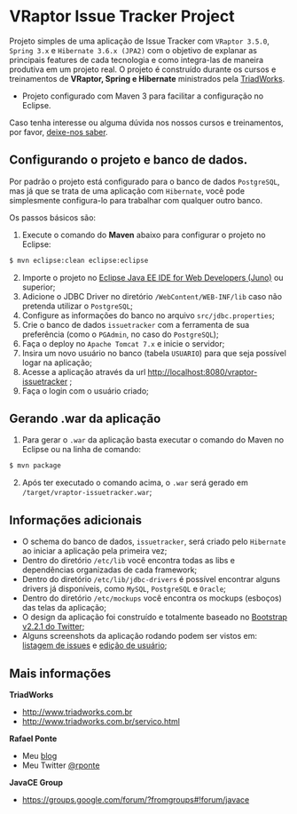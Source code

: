 VRaptor Issue Tracker Project
=============================

Projeto simples de uma aplicação de Issue Tracker com `VRaptor 3.5.0`, `Spring 3.x` e `Hibernate 3.6.x (JPA2)` com o objetivo de explanar as principais features de cada tecnologia e como integra-las de maneira produtiva em um projeto real. O projeto é construído durante os cursos e treinamentos de **VRaptor, Spring e Hibernate** ministrados pela [TriadWorks](http://www.triadworks.com.br).

* Projeto configurado com Maven 3 para facilitar a configuração no Eclipse.

Caso tenha interesse ou alguma dúvida nos nossos cursos e treinamentos, por favor, [deixe-nos saber](http://www.triadworks.com.br/contatos.html).

Configurando o projeto e banco de dados.
----------------------------------------

Por padrão o projeto está configurado para o banco de dados `PostgreSQL`, mas já que se trata de uma aplicação com `Hibernate`, você pode simplesmente configura-lo para trabalhar com qualquer outro banco.

Os passos básicos são:

1. Execute o comando do **Maven** abaixo para configurar o projeto no Eclipse:
```BASH
$ mvn eclipse:clean eclipse:eclipse
```

2. Importe o projeto no [Eclipse Java EE IDE for Web Developers (Juno)](http://www.eclipse.org/downloads/) ou superior; 
3. Adicione o JDBC Driver no diretório `/WebContent/WEB-INF/lib` caso não pretenda utilizar o `PostgreSQL`;
4. Configure as informações do banco no arquivo `src/jdbc.properties`;
5. Crie o banco de dados `issuetracker` com a ferramenta de sua preferência (como o `PGAdmin`, no caso do `PostgreSQL`);
6. Faça o deploy no `Apache Tomcat 7.x` e inicie o servidor;
7. Insira um novo usuário no banco (tabela `USUARIO`) para que seja possível logar na aplicação;
8. Acesse a aplicação através da url [http://localhost:8080/vraptor-issuetracker](http://localhost:8080/vraptor-issuetracker) ;
9. Faça o login com o usuário criado;

Gerando .war da aplicação
------------------------
1. Para gerar o `.war` da aplicação basta executar o comando do Maven no Eclipse ou na linha de comando:
```BASH
$ mvn package
```

2. Após ter executado o comando acima, o `.war` será gerado em `/target/vraptor-issuetracker.war`;

Informações adicionais
------------------------

* O schema do banco de dados, `issuetracker`, será criado pelo `Hibernate` ao iniciar a aplicação pela primeira vez;
* Dentro do diretório `/etc/lib` você encontra todas as libs e dependências organizadas de cada framework;
* Dentro do diretório `/etc/lib/jdbc-drivers` é possível encontrar alguns drivers já disponíveis, como `MySQL`, `PostgreSQL` e `Oracle`;
* Dentro do diretório `/etc/mockups` você encontra os mockups (esboços) das telas da aplicação;
* O design da aplicação foi construído e totalmente baseado no [Bootstrap v2.2.1 do Twitter](http://twitter.github.io/bootstrap/);
* Alguns screenshots da aplicação rodando podem ser vistos em: [listagem de issues](http://twitpic.com/b79qri/full) e [edição de usuário](http://twitpic.com/b79p9c/full);

Mais informações
----------------

**TriadWorks**
- http://www.triadworks.com.br
- http://www.triadworks.com.br/servico.html

**Rafael Ponte**
- Meu [blog](http://www.rponte.com.br)
- Meu Twitter [@rponte](http://twitter.com/#!/rponte)

**JavaCE Group**
- https://groups.google.com/forum/?fromgroups#!forum/javace
